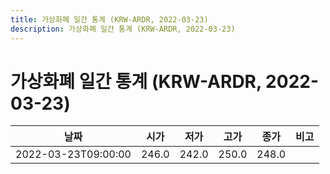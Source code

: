 ```yaml
---
title: 가상화폐 일간 통계 (KRW-ARDR, 2022-03-23)
description: 가상화폐 일간 통계 (KRW-ARDR, 2022-03-23)
---
```


가상화폐 일간 통계 (KRW-ARDR, 2022-03-23)
===

|날짜|시가|저가|고가|종가|비고|
|--|--|--|--|--|--|
|2022-03-23T09:00:00|246.0|242.0|250.0|248.0|    |
